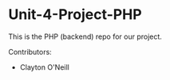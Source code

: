 # Unit-4-Project-PHP
This is the PHP (backend) repo for our project.



Contributors:

- Clayton O'Neill
